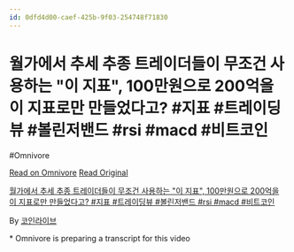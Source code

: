 ```yaml
---
id: 0dfd4d00-caef-425b-9f03-254748f71830
---
```


# 월가에서 추세 추종 트레이더들이 무조건 사용하는 "이 지표", 100만원으로 200억을 이 지표로만 만들었다고? #지표 #트레이딩뷰 #볼린저밴드 #rsi #macd #비트코인
#Omnivore
 
[Read on Omnivore](https://omnivore.app/me/https-youtube-com-watch-v-j-lw-jq-3-m-3-tss-1925ee1046d)
[Read Original](https://youtube.com/watch?v=jLwJQ3m3Tss)
 
[월가에서 추세 추종 트레이더들이 무조건 사용하는 "이 지표", 100만원으로 200억을 이 지표로만 만들었다고? #지표 #트레이딩뷰 #볼린저밴드 #rsi #macd #비트코인](https://youtube.com/watch?v=jLwJQ3m3Tss)

By [코인라이브](https://www.youtube.com/@LIVE%5FCoin)

\* Omnivore is preparing a transcript for this video